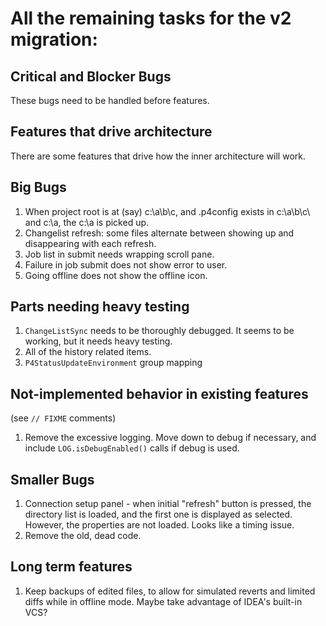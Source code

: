 # All the remaining tasks for the v2 migration:


## Critical and Blocker Bugs

These bugs need to be handled before features.



## Features that drive architecture

There are some features that drive how the inner architecture will work.


## Big Bugs


1. When project root is at (say) c:\a\b\c\, and .p4config exists in c:\a\b\c\ and c:\a, the
   c:\a is picked up.
1. Changelist refresh: some files alternate between showing up and disappearing
   with each refresh.
1. Job list in submit needs wrapping scroll pane.
1. Failure in job submit does not show error to user.
1. Going offline does not show the offline icon.


## Parts needing heavy testing

1. `ChangeListSync` needs to be thoroughly debugged.  It seems to be working, but it
   needs heavy testing.
1. All of the history related items.
1. `P4StatusUpdateEnvironment` group mapping


## Not-implemented behavior in existing features

(see `// FIXME` comments)

1. Remove the excessive logging.  Move down to debug if necessary,
   and include `LOG.isDebugEnabled()` calls if debug is used.


## Smaller Bugs

1. Connection setup panel - when initial "refresh" button is pressed, the directory list
   is loaded, and the first one is displayed as selected.  However, the properties are
   not loaded.  Looks like a timing issue.
1. Remove the old, dead code.


## Long term features

1. Keep backups of edited files, to allow for simulated reverts and limited diffs while in
   offline mode.  Maybe take advantage of IDEA's built-in VCS?

